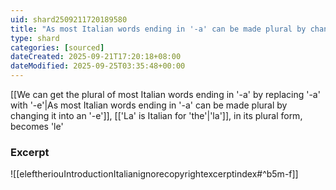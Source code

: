 ```yaml
---
uid: shard2509211720189580
title: "As most Italian words ending in '-a' can be made plural by changing it into an '-e', 'la', in its plural form, becomes 'le'"
type: shard
categories: [sourced]
dateCreated: 2025-09-21T17:20:18+08:00
dateModified: 2025-09-25T03:35:48+00:00
---
```

[[We can get the plural of most Italian words ending in '-a' by replacing '-a' with '-e'|As most Italian words ending in '-a' can be made plural by changing it into an '-e']], [['La' is Italian for 'the'|'la']], in its plural form, becomes 'le'

### Excerpt
![[eleftheriouIntroductionItalianignorecopyrightexcerptindex#^b5m-f]]